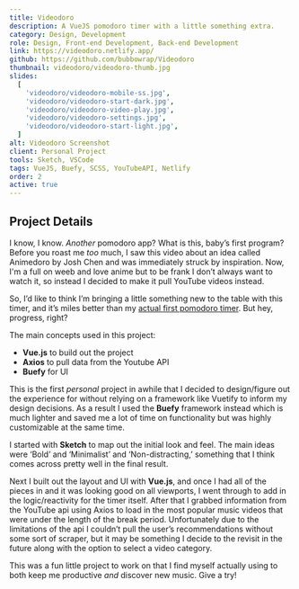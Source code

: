 ```yaml
---
title: Videodoro
description: A VueJS pomodoro timer with a little something extra.
category: Design, Development
role: Design, Front-end Development, Back-end Development
link: https://videodoro.netlify.app/
github: https://github.com/bubbowrap/Videodoro
thumbnail: videodoro/videodoro-thumb.jpg
slides:
  [
    'videodoro/videodoro-mobile-ss.jpg',
    'videodoro/videodoro-start-dark.jpg',
    'videodoro/videodoro-video-play.jpg',
    'videodoro/videodoro-settings.jpg',
    'videodoro/videodoro-start-light.jpg',
  ]
alt: Videodoro Screenshot
client: Personal Project
tools: Sketch, VSCode
tags: VueJS, Buefy, SCSS, YouTubeAPI, Netlify
order: 2
active: true
---
```


## Project Details

I know, I know. _Another_ pomodoro app? What is this, baby’s first program? Before you roast me _too_ much, I saw this video about an idea called Animedoro by Josh Chen and was immediately struck by inspiration. Now, I'm a full on weeb and love anime but to be frank I don’t always want to watch it, so instead I decided to make it pull YouTube videos instead.

So, I’d like to think I’m bringing a little something new to the table with this timer, and it’s miles better than my <a href="https://codepen.io/bubbowrap/details/epqJoq" rel="noopener noreferrer" target="_blank">actual first pomodoro timer</a>. But hey, progress, right?

The main concepts used in this project:

- **Vue.js** to build out the project
- **Axios** to pull data from the Youtube API
- **Buefy** for UI

This is the first _personal_ project in awhile that I decided to design/figure out the experience for without relying on a framework like Vuetify to inform my design decisions. As a result I used the **Buefy** framework instead which is much lighter and saved me a lot of time on functionality but was highly customizable at the same time.

I started with **Sketch** to map out the initial look and feel. The main ideas were ‘Bold’ and ‘Minimalist’ and ‘Non-distracting,’ something that I think comes across pretty well in the final result.

Next I built out the layout and UI with **Vue.js**, and once I had all of the pieces in and it was looking good on all viewports, I went through to add in the logic/reactivity for the timer itself. After that I grabbed information from the YouTube api using Axios to load in the most popular music videos that were under the length of the break period. Unfortunately due to the limitations of the api I couldn’t pull the user’s recommendations without some sort of scraper, but it may be something I decide to the revisit in the future along with the option to select a video category.

This was a fun little project to work on that I find myself actually using to both keep me productive _and_ discover new music. Give a try!
